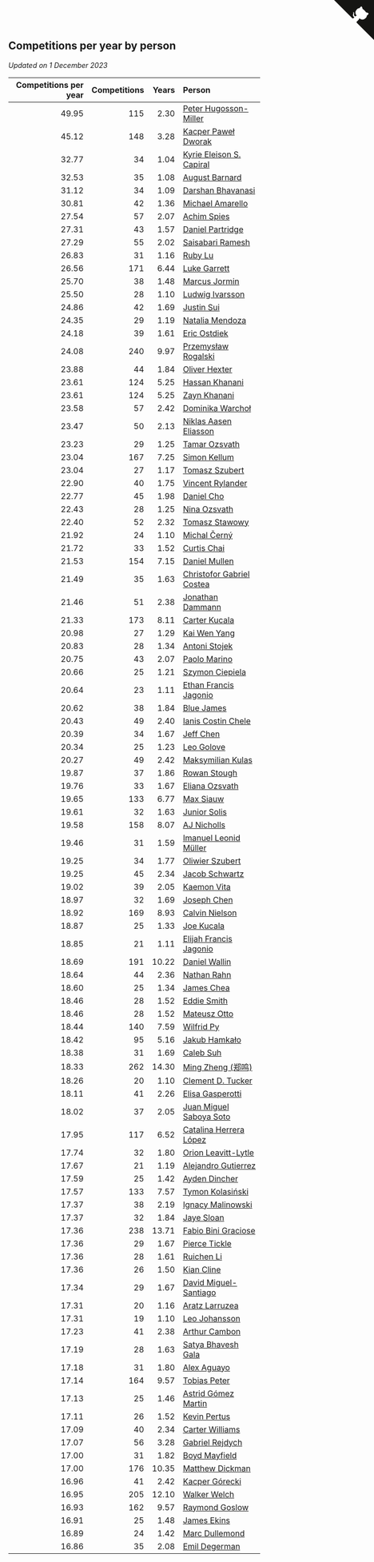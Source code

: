 ## Competitions per year by person

*Updated on  1 December 2023*

| Competitions per year | Competitions | Years | Person |
| ---: | ---: | ---: | :--- |
| 49.95 | 115 | 2.30 | [Peter Hugosson-Miller](https://www.worldcubeassociation.org/persons/2021HUGO01) |
| 45.12 | 148 | 3.28 | [Kacper Paweł Dworak](https://www.worldcubeassociation.org/persons/2020DWOR01) |
| 32.77 | 34 | 1.04 | [Kyrie Eleison S. Capiral](https://www.worldcubeassociation.org/persons/2022CAPI02) |
| 32.53 | 35 | 1.08 | [August Barnard](https://www.worldcubeassociation.org/persons/2022BARN21) |
| 31.12 | 34 | 1.09 | [Darshan Bhavanasi](https://www.worldcubeassociation.org/persons/2022BHAV01) |
| 30.81 | 42 | 1.36 | [Michael Amarello](https://www.worldcubeassociation.org/persons/2022AMAR09) |
| 27.54 | 57 | 2.07 | [Achim Spies](https://www.worldcubeassociation.org/persons/2021SPIE01) |
| 27.31 | 43 | 1.57 | [Daniel Partridge](https://www.worldcubeassociation.org/persons/2022PART02) |
| 27.29 | 55 | 2.02 | [Saisabari Ramesh](https://www.worldcubeassociation.org/persons/2021RAME01) |
| 26.83 | 31 | 1.16 | [Ruby Lu](https://www.worldcubeassociation.org/persons/2022LURU01) |
| 26.56 | 171 | 6.44 | [Luke Garrett](https://www.worldcubeassociation.org/persons/2017GARR05) |
| 25.70 | 38 | 1.48 | [Marcus Jormin](https://www.worldcubeassociation.org/persons/2022JORM01) |
| 25.50 | 28 | 1.10 | [Ludwig Ivarsson](https://www.worldcubeassociation.org/persons/2022IVAR01) |
| 24.86 | 42 | 1.69 | [Justin Sui](https://www.worldcubeassociation.org/persons/2022SUIJ01) |
| 24.35 | 29 | 1.19 | [Natalia Mendoza](https://www.worldcubeassociation.org/persons/2022MEND24) |
| 24.18 | 39 | 1.61 | [Eric Ostdiek](https://www.worldcubeassociation.org/persons/2022OSTD01) |
| 24.08 | 240 | 9.97 | [Przemysław Rogalski](https://www.worldcubeassociation.org/persons/2013ROGA02) |
| 23.88 | 44 | 1.84 | [Oliver Hexter](https://www.worldcubeassociation.org/persons/2022HEXT01) |
| 23.61 | 124 | 5.25 | [Hassan Khanani](https://www.worldcubeassociation.org/persons/2018KHAN26) |
| 23.61 | 124 | 5.25 | [Zayn Khanani](https://www.worldcubeassociation.org/persons/2018KHAN28) |
| 23.58 | 57 | 2.42 | [Dominika Warchoł](https://www.worldcubeassociation.org/persons/2021WARC01) |
| 23.47 | 50 | 2.13 | [Niklas Aasen Eliasson](https://www.worldcubeassociation.org/persons/2021ELIA01) |
| 23.23 | 29 | 1.25 | [Tamar Ozsvath](https://www.worldcubeassociation.org/persons/2022OZSV04) |
| 23.04 | 167 | 7.25 | [Simon Kellum](https://www.worldcubeassociation.org/persons/2016KELL12) |
| 23.04 | 27 | 1.17 | [Tomasz Szubert](https://www.worldcubeassociation.org/persons/2022SZUB02) |
| 22.90 | 40 | 1.75 | [Vincent Rylander](https://www.worldcubeassociation.org/persons/2022RYLA01) |
| 22.77 | 45 | 1.98 | [Daniel Cho](https://www.worldcubeassociation.org/persons/2021CHOD01) |
| 22.43 | 28 | 1.25 | [Nina Ozsvath](https://www.worldcubeassociation.org/persons/2022OZSV03) |
| 22.40 | 52 | 2.32 | [Tomasz Stawowy](https://www.worldcubeassociation.org/persons/2021STAW01) |
| 21.92 | 24 | 1.10 | [Michal Černý](https://www.worldcubeassociation.org/persons/2022CERN03) |
| 21.72 | 33 | 1.52 | [Curtis Chai](https://www.worldcubeassociation.org/persons/2022CHAI02) |
| 21.53 | 154 | 7.15 | [Daniel Mullen](https://www.worldcubeassociation.org/persons/2016MULL04) |
| 21.49 | 35 | 1.63 | [Christofor Gabriel Costea](https://www.worldcubeassociation.org/persons/2022COST03) |
| 21.46 | 51 | 2.38 | [Jonathan Dammann](https://www.worldcubeassociation.org/persons/2021DAMM01) |
| 21.33 | 173 | 8.11 | [Carter Kucala](https://www.worldcubeassociation.org/persons/2015KUCA01) |
| 20.98 | 27 | 1.29 | [Kai Wen Yang](https://www.worldcubeassociation.org/persons/2022YANG19) |
| 20.83 | 28 | 1.34 | [Antoni Stojek](https://www.worldcubeassociation.org/persons/2022STOJ03) |
| 20.75 | 43 | 2.07 | [Paolo Marino](https://www.worldcubeassociation.org/persons/2021MARI04) |
| 20.66 | 25 | 1.21 | [Szymon Ciepiela](https://www.worldcubeassociation.org/persons/2022CIEP01) |
| 20.64 | 23 | 1.11 | [Ethan Francis Jagonio](https://www.worldcubeassociation.org/persons/2022JAGO03) |
| 20.62 | 38 | 1.84 | [Blue James](https://www.worldcubeassociation.org/persons/2022JAME01) |
| 20.43 | 49 | 2.40 | [Ianis Costin Chele](https://www.worldcubeassociation.org/persons/2021CHEL01) |
| 20.39 | 34 | 1.67 | [Jeff Chen](https://www.worldcubeassociation.org/persons/2022CHEN19) |
| 20.34 | 25 | 1.23 | [Leo Golove](https://www.worldcubeassociation.org/persons/2022GOLO02) |
| 20.27 | 49 | 2.42 | [Maksymilian Kulas](https://www.worldcubeassociation.org/persons/2021KULA02) |
| 19.87 | 37 | 1.86 | [Rowan Stough](https://www.worldcubeassociation.org/persons/2022STOU01) |
| 19.76 | 33 | 1.67 | [Eliana Ozsvath](https://www.worldcubeassociation.org/persons/2022OZSV01) |
| 19.65 | 133 | 6.77 | [Max Siauw](https://www.worldcubeassociation.org/persons/2017SIAU02) |
| 19.61 | 32 | 1.63 | [Junior Solis](https://www.worldcubeassociation.org/persons/2022SOLI03) |
| 19.58 | 158 | 8.07 | [AJ Nicholls](https://www.worldcubeassociation.org/persons/2015NICH04) |
| 19.46 | 31 | 1.59 | [Imanuel Leonid Müller](https://www.worldcubeassociation.org/persons/2022MULL02) |
| 19.25 | 34 | 1.77 | [Oliwier Szubert](https://www.worldcubeassociation.org/persons/2022SZUB01) |
| 19.25 | 45 | 2.34 | [Jacob Schwartz](https://www.worldcubeassociation.org/persons/2021SCHW01) |
| 19.02 | 39 | 2.05 | [Kaemon Vita](https://www.worldcubeassociation.org/persons/2021VITA01) |
| 18.97 | 32 | 1.69 | [Joseph Chen](https://www.worldcubeassociation.org/persons/2022CHEN16) |
| 18.92 | 169 | 8.93 | [Calvin Nielson](https://www.worldcubeassociation.org/persons/2014NIEL03) |
| 18.87 | 25 | 1.33 | [Joe Kucala](https://www.worldcubeassociation.org/persons/2022KUCA01) |
| 18.85 | 21 | 1.11 | [Elijah Francis Jagonio](https://www.worldcubeassociation.org/persons/2022JAGO02) |
| 18.69 | 191 | 10.22 | [Daniel Wallin](https://www.worldcubeassociation.org/persons/2013WALL03) |
| 18.64 | 44 | 2.36 | [Nathan Rahn](https://www.worldcubeassociation.org/persons/2021RAHN01) |
| 18.60 | 25 | 1.34 | [James Chea](https://www.worldcubeassociation.org/persons/2022CHEA05) |
| 18.46 | 28 | 1.52 | [Eddie Smith](https://www.worldcubeassociation.org/persons/2022SMIT20) |
| 18.46 | 28 | 1.52 | [Mateusz Otto](https://www.worldcubeassociation.org/persons/2022OTTO01) |
| 18.44 | 140 | 7.59 | [Wilfrid Py](https://www.worldcubeassociation.org/persons/2016PYWI01) |
| 18.42 | 95 | 5.16 | [Jakub Hamkało](https://www.worldcubeassociation.org/persons/2018HAMK01) |
| 18.38 | 31 | 1.69 | [Caleb Suh](https://www.worldcubeassociation.org/persons/2022SUHC01) |
| 18.33 | 262 | 14.30 | [Ming Zheng (郑鸣)](https://www.worldcubeassociation.org/persons/2009ZHEN11) |
| 18.26 | 20 | 1.10 | [Clement D. Tucker](https://www.worldcubeassociation.org/persons/2022TUCK09) |
| 18.11 | 41 | 2.26 | [Elisa Gasperotti](https://www.worldcubeassociation.org/persons/2021GASP01) |
| 18.02 | 37 | 2.05 | [Juan Miguel Saboya Soto](https://www.worldcubeassociation.org/persons/2021SOTO01) |
| 17.95 | 117 | 6.52 | [Catalina Herrera López](https://www.worldcubeassociation.org/persons/2017LOPE31) |
| 17.74 | 32 | 1.80 | [Orion Leavitt-Lytle](https://www.worldcubeassociation.org/persons/2022LEAV01) |
| 17.67 | 21 | 1.19 | [Alejandro Gutierrez](https://www.worldcubeassociation.org/persons/2022GUTI09) |
| 17.59 | 25 | 1.42 | [Ayden Dincher](https://www.worldcubeassociation.org/persons/2022DINC01) |
| 17.57 | 133 | 7.57 | [Tymon Kolasiński](https://www.worldcubeassociation.org/persons/2016KOLA02) |
| 17.37 | 38 | 2.19 | [Ignacy Malinowski](https://www.worldcubeassociation.org/persons/2021MALI02) |
| 17.37 | 32 | 1.84 | [Jaye Sloan](https://www.worldcubeassociation.org/persons/2022SLOA01) |
| 17.36 | 238 | 13.71 | [Fabio Bini Graciose](https://www.worldcubeassociation.org/persons/2010GRAC02) |
| 17.36 | 29 | 1.67 | [Pierce Tickle](https://www.worldcubeassociation.org/persons/2022TICK01) |
| 17.36 | 28 | 1.61 | [Ruichen Li](https://www.worldcubeassociation.org/persons/2022LIRU02) |
| 17.36 | 26 | 1.50 | [Kian Cline](https://www.worldcubeassociation.org/persons/2022CLIN01) |
| 17.34 | 29 | 1.67 | [David Miguel-Santiago](https://www.worldcubeassociation.org/persons/2022MIGU02) |
| 17.31 | 20 | 1.16 | [Aratz Larruzea](https://www.worldcubeassociation.org/persons/2022LARR02) |
| 17.31 | 19 | 1.10 | [Leo Johansson](https://www.worldcubeassociation.org/persons/2022JOHA08) |
| 17.23 | 41 | 2.38 | [Arthur Cambon](https://www.worldcubeassociation.org/persons/2021CAMB01) |
| 17.19 | 28 | 1.63 | [Satya Bhavesh Gala](https://www.worldcubeassociation.org/persons/2022GALA03) |
| 17.18 | 31 | 1.80 | [Alex Aguayo](https://www.worldcubeassociation.org/persons/2022AGUA01) |
| 17.14 | 164 | 9.57 | [Tobias Peter](https://www.worldcubeassociation.org/persons/2014PETE03) |
| 17.13 | 25 | 1.46 | [Astrid Gómez Martin](https://www.worldcubeassociation.org/persons/2022MART26) |
| 17.11 | 26 | 1.52 | [Kevin Pertus](https://www.worldcubeassociation.org/persons/2022PERT01) |
| 17.09 | 40 | 2.34 | [Carter Williams](https://www.worldcubeassociation.org/persons/2021WILL06) |
| 17.07 | 56 | 3.28 | [Gabriel Rejdych](https://www.worldcubeassociation.org/persons/2020REJD01) |
| 17.00 | 31 | 1.82 | [Boyd Mayfield](https://www.worldcubeassociation.org/persons/2022MAYF01) |
| 17.00 | 176 | 10.35 | [Matthew Dickman](https://www.worldcubeassociation.org/persons/2013DICK01) |
| 16.96 | 41 | 2.42 | [Kacper Górecki](https://www.worldcubeassociation.org/persons/2021GORE01) |
| 16.95 | 205 | 12.10 | [Walker Welch](https://www.worldcubeassociation.org/persons/2011WELC01) |
| 16.93 | 162 | 9.57 | [Raymond Goslow](https://www.worldcubeassociation.org/persons/2014GOSL01) |
| 16.91 | 25 | 1.48 | [James Ekins](https://www.worldcubeassociation.org/persons/2022EKIN01) |
| 16.89 | 24 | 1.42 | [Marc Dullemond](https://www.worldcubeassociation.org/persons/2022DULL01) |
| 16.86 | 35 | 2.08 | [Emil Degerman](https://www.worldcubeassociation.org/persons/2021DEGE01) |


<a href="https://github.com/jonatanklosko/wca_statistics" class="github-corner" aria-label="View source on Github"><svg width="80" height="80" viewBox="0 0 250 250" style="fill:#151513; color:#fff; position: absolute; top: 0; border: 0; right: 0;" aria-hidden="true"><path d="M0,0 L115,115 L130,115 L142,142 L250,250 L250,0 Z"></path><path d="M128.3,109.0 C113.8,99.7 119.0,89.6 119.0,89.6 C122.0,82.7 120.5,78.6 120.5,78.6 C119.2,72.0 123.4,76.3 123.4,76.3 C127.3,80.9 125.5,87.3 125.5,87.3 C122.9,97.6 130.6,101.9 134.4,103.2" fill="currentColor" style="transform-origin: 130px 106px;" class="octo-arm"></path><path d="M115.0,115.0 C114.9,115.1 118.7,116.5 119.8,115.4 L133.7,101.6 C136.9,99.2 139.9,98.4 142.2,98.6 C133.8,88.0 127.5,74.4 143.8,58.0 C148.5,53.4 154.0,51.2 159.7,51.0 C160.3,49.4 163.2,43.6 171.4,40.1 C171.4,40.1 176.1,42.5 178.8,56.2 C183.1,58.6 187.2,61.8 190.9,65.4 C194.5,69.0 197.7,73.2 200.1,77.6 C213.8,80.2 216.3,84.9 216.3,84.9 C212.7,93.1 206.9,96.0 205.4,96.6 C205.1,102.4 203.0,107.8 198.3,112.5 C181.9,128.9 168.3,122.5 157.7,114.1 C157.9,116.9 156.7,120.9 152.7,124.9 L141.0,136.5 C139.8,137.7 141.6,141.9 141.8,141.8 Z" fill="currentColor" class="octo-body"></path></svg></a><style>.github-corner:hover .octo-arm{animation:octocat-wave 560ms ease-in-out}@keyframes octocat-wave{0%,100%{transform:rotate(0)}20%,60%{transform:rotate(-25deg)}40%,80%{transform:rotate(10deg)}}@media (max-width:500px){.github-corner:hover .octo-arm{animation:none}.github-corner .octo-arm{animation:octocat-wave 560ms ease-in-out}}</style>

